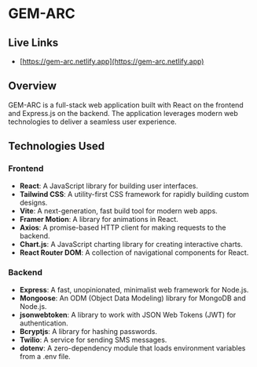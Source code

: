 # GEM-ARC

## Live Links

- [https://gem-arc.netlify.app](https://gem-arc.netlify.app)

## Overview

GEM-ARC is a full-stack web application built with React on the frontend and Express.js on the backend. The application leverages modern web technologies to deliver a seamless user experience.

## Technologies Used

### Frontend
- **React**: A JavaScript library for building user interfaces.
- **Tailwind CSS**: A utility-first CSS framework for rapidly building custom designs.
- **Vite**: A next-generation, fast build tool for modern web apps.
- **Framer Motion**: A library for animations in React.
- **Axios**: A promise-based HTTP client for making requests to the backend.
- **Chart.js**: A JavaScript charting library for creating interactive charts.
- **React Router DOM**: A collection of navigational components for React.

### Backend
- **Express**: A fast, unopinionated, minimalist web framework for Node.js.
- **Mongoose**: An ODM (Object Data Modeling) library for MongoDB and Node.js.
- **jsonwebtoken**: A library to work with JSON Web Tokens (JWT) for authentication.
- **Bcryptjs**: A library for hashing passwords.
- **Twilio**: A service for sending SMS messages.
- **dotenv**: A zero-dependency module that loads environment variables from a .env file.


